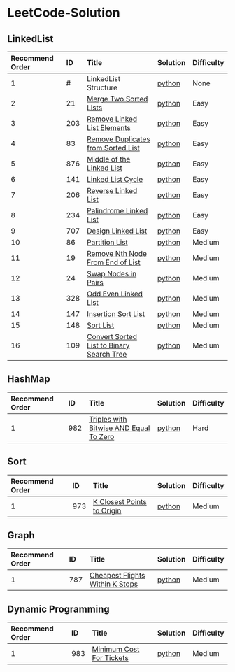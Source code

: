 # LeetCode-Solution

## LinkedList
| Recommend Order | ID | Title | Solution | Difficulty |
|:----|:----|:----|:----|:----|
| 1 | # | LinkedList Structure | [python](https://github.com/baldFemale/LeetCode-Solution/blob/master/python/LinkedList/LinkedList%20Structure/LinkedList%20Structure.py) | None |
| 2 | 21 | [Merge Two Sorted Lists](https://leetcode.com/problems/merge-two-sorted-lists/) | [python](https://github.com/baldFemale/LeetCode-Solution/blob/master/python/LinkedList/Merge%20Two%20Sorted%20Lists/Merge%20Two%20Sorted%20Lists.py) | Easy |
| 3 | 203 | [Remove Linked List Elements](https://leetcode.com/problems/remove-linked-list-elements/) | [python](https://github.com/baldFemale/LeetCode-Solution/blob/master/python/LinkedList/Remove%20Linked%20List%20Elements/Remove%20Linked%20List%20Elements.py) | Easy |
| 4 | 83 | [Remove Duplicates from Sorted List](https://leetcode.com/problems/remove-duplicates-from-sorted-list/) | [python](https://github.com/baldFemale/LeetCode-Solution/blob/master/python/LinkedList/Remove%20Duplicates%20from%20Sorted%20List/Remove%20Duplicates%20from%20Sorted%20List.py) | Easy |
| 5 | 876 | [Middle of the Linked List](https://leetcode.com/problems/middle-of-the-linked-list/) | [python](https://github.com/baldFemale/LeetCode-Solution/blob/master/python/LinkedList/Middle%20of%20the%20Linked%20List/Middle%20of%20the%20Linked%20List.py) | Easy |
| 6 | 141 | [Linked List Cycle](https://leetcode.com/problems/linked-list-cycle/) | [python](https://github.com/baldFemale/LeetCode-Solution/blob/master/python/LinkedList/Linked%20List%20Cycle/inked%20List%20Cycle.py) | Easy |
| 7 | 206 | [Reverse Linked List](https://leetcode.com/problems/reverse-linked-list/) | [python](https://github.com/baldFemale/LeetCode-Solution/blob/master/python/LinkedList/Reverse%20Linked%20List/Reverse%20Linked%20List.py) | Easy |
| 8 | 234 | [Palindrome Linked List](https://leetcode.com/problems/palindrome-linked-list/) | [python](https://github.com/baldFemale/LeetCode-Solution/blob/master/python/LinkedList/Palindrome%20Linked%20List/Palindrome%20Linked%20List.py) | Easy |
| 9 | 707 | [Design Linked List](https://leetcode.com/problems/design-linked-list/) | [python](https://github.com/baldFemale/LeetCode-Solution/blob/master/python/LinkedList/Design%20Linked%20List/Design%20Linked%20List.py) | Easy | 
| 10 | 86 | [Partition List](https://leetcode.com/problems/partition-list/) | [python](https://github.com/baldFemale/LeetCode-Solution/blob/master/python/LinkedList/Partition%20List/LinkedList/Partition%20List.py) | Medium |
| 11 | 19 | [Remove Nth Node From End of List](https://leetcode.com/problems/remove-nth-node-from-end-of-list/) | [python](https://github.com/baldFemale/LeetCode-Solution/blob/master/python/LinkedList/Remove%20Nth%20Node%20From%20End%20of%20List/Remove%20Nth%20Node%20From%20End%20of%20List.py) | Medium |
| 12 | 24 | [Swap Nodes in Pairs](https://leetcode.com/problems/swap-nodes-in-pairs/) | [python](https://github.com/baldFemale/LeetCode-Solution/blob/master/python/LinkedList/Swap%20Nodes%20in%20Pairs/Swap%20Nodes%20in%20Pairs.py) | Medium |
| 13 | 328 | [Odd Even Linked List](https://leetcode.com/problems/odd-even-linked-list/) | [python](https://github.com/baldFemale/LeetCode-Solution/blob/master/python/LinkedList/Odd%20Even%20Linked%20List/Odd%20Even%20Linked%20List.py) | Medium |
| 14 | 147 | [Insertion Sort List](https://leetcode.com/problems/insertion-sort-list/) | [python](https://github.com/baldFemale/LeetCode-Solution/blob/master/python/LinkedList/Insertion%20Sort%20List/nsertion%20Sort%20List.py) | Medium |
| 15 | 148 | [Sort List](https://leetcode.com/problems/sort-list/) | [python](https://github.com/baldFemale/LeetCode-Solution/blob/master/python/LinkedList/Sort%20List/Sort%20List.py) | Medium |
| 16 | 109 | [Convert Sorted List to Binary Search Tree](https://leetcode.com/problems/convert-sorted-list-to-binary-search-tree/) | [python](https://github.com/baldFemale/LeetCode-Solution/blob/master/python/LinkedList/Convert%20Sorted%20List%20to%20Binary%20Search%20Tree/Convert%20Sorted%20List%20to%20Binary%20Search%20Tree.py) | Medium |

## HashMap
| Recommend Order | ID | Title | Solution | Difficulty |
|:----|:----|:----|:----|:----|
| 1 | 982 | [Triples with Bitwise AND Equal To Zero](https://leetcode.com/problems/triples-with-bitwise-and-equal-to-zero/) | [python](https://github.com/baldFemale/LeetCode-Solution/blob/master/python/HashMap/Triples%20with%20Bitwise%20AND%20Equal%20To%20Zero/Triples%20with%20Bitwise%20AND%20Equal%20To%20Zero.py) | Hard |

## Sort
| Recommend Order | ID | Title | Solution | Difficulty |
|:----|:----|:----|:----|:----|
| 1 | 973 | [K Closest Points to Origin](https://leetcode.com/problems/k-closest-points-to-origin/) | [python](https://github.com/baldFemale/LeetCode-Solution/blob/master/python/Sort/K%20Closest%20Points%20to%20Origin/K%20Closest%20Points%20to%20Origin.py) | Medium |

## Graph
| Recommend Order | ID | Title | Solution | Difficulty |
|:----|:----|:----|:----|:----|
| 1 | 787 | [Cheapest Flights Within K Stops](https://leetcode.com/problems/cheapest-flights-within-k-stops/) | [python](https://github.com/baldFemale/LeetCode-Solution/blob/master/python/Graph/Cheapest%20Flights%20Within%20K%20Stops/Cheapest%20Flights%20Within%20K%20Stops.py) | Medium |

## Dynamic Programming
| Recommend Order | ID | Title | Solution | Difficulty |
|:----|:----|:----|:----|:----|
| 1 | 983 | [Minimum Cost For Tickets](https://leetcode.com/problems/minimum-cost-for-tickets/) | [python](https://github.com/baldFemale/LeetCode-Solution/blob/master/python/Dynamic%20Programming/Minimum%20Cost%20For%20Tickets/Minimum%20Cost%20For%20Tickets.py) | Medium |